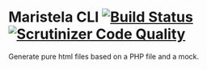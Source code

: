 # Maristela CLI [![Build Status](https://scrutinizer-ci.com/g/Apiki/maristela-cli/badges/build.png?b=develop)](https://scrutinizer-ci.com/g/Apiki/maristela-cli/build-status/develop) [![Scrutinizer Code Quality](https://scrutinizer-ci.com/g/Apiki/maristela-cli/badges/quality-score.png?b=develop)](https://scrutinizer-ci.com/g/Apiki/maristela-cli/?branch=develop)
Generate pure html files based on a PHP file and a mock.
